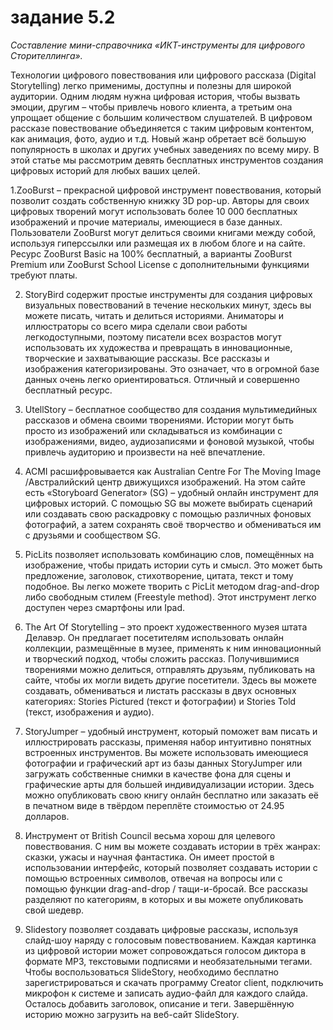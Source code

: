 # задание 5.2

_Составление мини-справочника «ИКТ-инструменты для цифрового Сторителлинга»._

Технологии цифрового повествования или цифрового рассказа (Digital Storytelling) легко применимы, доступны и полезны для широкой аудитории. Одним людям нужна цифровая история, чтобы вызвать эмоции, другим – чтобы привлечь нового клиента, а третьим она упрощает общение с большим количеством слушателей. 
В цифровом рассказе повествование объединяется с таким цифровым контентом, как анимация, фото, аудио и т.д. Новый жанр обретает всё большую популярность в школах и других учебных заведениях по всему миру. В этой статье мы рассмотрим девять бесплатных инструментов создания цифровых историй для любых ваших целей. 

1.ZooBurst – прекрасной цифровой инструмент повествования, который позволит создать собственную книжку 3D pop-up. Авторы для своих цифровых творений могут использовать более 10 000 бесплатных изображений и прочие материалы, имеющиеся в базе данных. Пользователи ZooBurst могут делиться своими книгами между собой, используя гиперссылки или размещая их в любом блоге и на сайте. 
Ресурс ZooBurst Basic на 100% бесплатный, а варианты ZooBurst Premium или ZooBurst School License с дополнительными функциями требуют платы. 

2. StoryBird содержит простые инструменты для создания цифровых визуальных повествований в течение нескольких минут, здесь вы можете писать, читать и делиться историями. Аниматоры и иллюстраторы со всего мира сделали свои работы легкодоступными, поэтому писатели всех возрастов могут использовать их художества и превращать в инновационные, творческие и захватывающие рассказы. 
Все рассказы и изображения категоризированы. Это означает, что в огромной базе данных очень легко ориентироваться. Отличный и совершенно бесплатный ресурс. 


3. UtellStory – бесплатное сообщество для создания мультимедийных рассказов и обмена своими творениями. Истории могут быть просто из изображений или складываться из комбинации с изображениями, видео, аудиозаписями и фоновой музыкой, чтобы привлечь аудиторию и произвести на неё впечатление. 

4. ACMI расшифровывается как Australian Centre For The Moving Image /Австралийский центр движущихся изображений. На этом сайте есть «Storyboard Generator» (SG) – удобный онлайн инструмент для цифровых историй. С помощью SG вы можете выбирать сценарий или создавать свою раскадровку с помощью различных фоновых фотографий, а затем сохранять своё творчество и обмениваться им с друзьями и сообществом SG. 

5. PicLits позволяет использовать комбинацию слов, помещённых на изображение, чтобы придать истории суть и смысл. Это может быть предложение, заголовок, стихотворение, цитата, текст и тому подобное. Вы легко можете творить с PicLit методом drag-and-drop либо свободным стилем (Freestyle method). Этот инструмент легко доступен через смартфоны или Ipad. 

6. The Art Of Storytelling – это проект художественного музея штата Делавэр. Он предлагает посетителям использовать онлайн коллекции, размещённые в музее, применять к ним инновационный и творческий подход, чтобы сложить рассказ. Получившимися творениями можно делиться, отправлять друзьям, публиковать на сайте, чтобы их могли видеть другие посетители. 
Здесь вы можете создавать, обмениваться и листать рассказы в двух основных категориях: Stories Pictured (текст и фотографии) и Stories Told (текст, изображения и аудио). 

7. StoryJumper – удобный инструмент, который поможет вам писать и иллюстрировать рассказы, применяя набор интуитивно понятных встроенных инструментов. Вы можете использовать имеющиеся фотографии и графический арт из базы данных StoryJumper или загружать собственные снимки в качестве фона для сцены и графические арты для большей индивидуализации истории. 
Здесь можно опубликовать свою книгу онлайн бесплатно или заказать её в печатном виде в твёрдом переплёте стоимостью от 24.95 долларов. 

8. Инструмент от British Council весьма хорош для целевого повествования. С ним вы можете создавать истории в трёх жанрах: сказки, ужасы и научная фантастика. Он имеет простой в использовании интерфейс, который позволяет создавать истории с помощью встроенных символов, отвечая на вопросы или с помощью функции drag-and-drop / тащи-и-бросай. 
Все рассказы разделяют по категориям, в которых и вы можете опубликовать свой шедевр. 


9. Slidestory позволяет создавать цифровые рассказы, используя слайд-шоу наряду с голосовым повествованием. Каждая картинка из цифровой истории может сопровождаться голосом диктора в формате MP3, текстовыми подписями и необязательными тегами. Чтобы воспользоваться SlideStory, необходимо бесплатно зарегистрироваться и скачать программу Creator client, подключить микрофон к системе и записать аудио-файл для каждого слайда. Осталось добавить заголовок, описание и теги. Завершённую историю можно загрузить на веб-сайт SlideStory.
